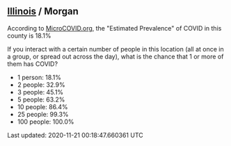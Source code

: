 
## [Illinois](/united-states/illinois) / Morgan

According to [MicroCOVID.org](http://microcovid.org),
the "Estimated Prevalence" of COVID in this county is 18.1%

If you interact with a certain number of people in this location
(all at once in a group, or spread out across the day), what is the chance that
1 or more of them has COVID?

- 1 person: 18.1%
- 2 people: 32.9%
- 3 people: 45.1%
- 5 people: 63.2%
- 10 people: 86.4%
- 25 people: 99.3%
- 100 people: 100.0%

Last updated: 2020-11-21 00:18:47.660361 UTC
